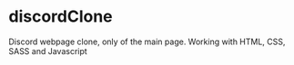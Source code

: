 # discordClone
Discord webpage clone, only of the main page. Working with HTML, CSS, SASS and Javascript
